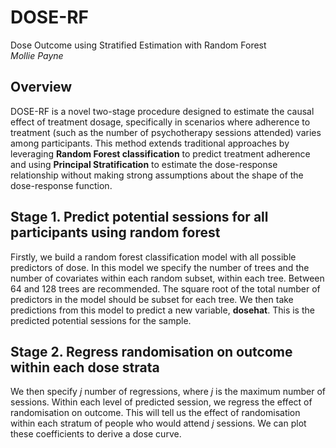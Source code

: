 # DOSE-RF
Dose Outcome using Stratified Estimation with Random Forest  <br/>
*Mollie Payne*

## Overview 
DOSE-RF is a novel two-stage procedure designed to estimate the causal effect of treatment dosage, specifically in scenarios where adherence to treatment (such as the number of psychotherapy sessions attended) varies among participants. This method extends traditional approaches by leveraging **Random Forest classification** to predict treatment adherence and using **Principal Stratification** to estimate the dose-response relationship without making strong assumptions about the shape of the dose-response function.

## Stage 1. Predict potential sessions for all participants using random forest
Firstly, we build a random forest classification model with all possible predictors of dose. In this model we specify the number of trees and the number of covariates within each random subset, within each tree. Between 64 and 128 trees are recommended. The square root of the total number of predictors in the model should be subset for each tree. We then take predictions from this model to predict a new variable, **dosehat**. This is the predicted potential sessions for the sample.
## Stage 2. Regress randomisation on outcome within each dose strata
We then specify *j* number of regressions, where *j* is the maximum number of sessions. Within each level of predicted session, we regress the effect of randomisation on outcome. This will tell us the effect of randomisation within each stratum of people who would attend *j* sessions. We can plot these coefficients to derive a dose curve. 
